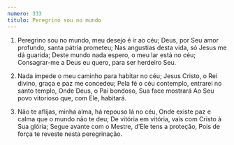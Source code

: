 ```yaml
---
numero: 333
titulo: Peregrino sou no mundo
---
```

1. Peregrino sou no mundo, meu desejo é ir ao céu;
Deus, por Seu amor profundo, santa pátria prometeu;
Nas angustias desta vida, só Jesus me dá guarida;
Deste mundo nada espero, o meu lar está no céu;
Consagrar-me a Deus eu quero, para ser herdeiro Seu.

2. Nada impede o meu caminho para habitar no céu;
Jesus Cristo, o Rei divino, graça e paz me concedeu;
Pela fé o céu contemplo, entrarei no santo templo,
Onde Deus, o Pai bondoso, Sua face mostrará
Ao Seu povo vitorioso que, com Ele, habitará.

3. Não te aflijas, minha alma, há repouso lá no céu,
Onde existe paz e calma que o mundo não te deu;
De vitória em vitória, vais com Cristo à Sua glória;
Segue avante com o Mestre, d’Ele tens a proteção,
Pois de força te reveste nesta peregrinação.
